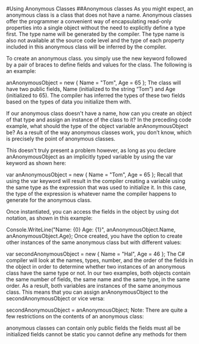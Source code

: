 #Using Anonymous Classes
##Anonymous classes
As you might expect, an anonymous class is a class that does not have a name. Anonymous classes offer the programmer a convenient way of encapsulating read-only properties into a single object without the need to explicitly define a type first. The type name will be generated by the compiler. The type name is also not available at the source code level and the type of each property included in this anonymous class will be inferred by the compiler.

To create an anonymous class. you simply use the new keyword followed by a pair of braces to define fields and values for the class. The following is an example:

anAnonymousObject = new { Name = "Tom", Age = 65 };
The class will have two public fields, Name (initialized to the string “Tom”) and Age (initialized to 65). The compiler has inferred the types of these two fields based on the types of data you initialize them with.

If our anonymous class doesn't have a name, how can you create an object of that type and assign an instance of the class to it? In the preceding code example, what should the type of the object variable anAnonymousObject be? As a result of the way anonymous classes work, you don’t know, which is precisely the point of anonymous classes.

This doesn't truly present a problem however, as long as you declare anAnonymousObject as an implicitly typed variable by using the var keyword as shown here:

var anAnonymousObject = new { Name = "Tom", Age = 65 };
Recall that using the var keyword will result in the compiler creating a variable using the same type as the expression that was used to initialize it. In this case, the type of the expression is whatever name the compiler happens to generate for the anonymous class.

Once instantiated, you can access the fields in the object by using dot notation, as shown in this example:

Console.WriteLine("Name: {0} Age: {1}", anAnonymousObject.Name, anAnonymousObject.Age};
Once created, you have the option to create other instances of the same anonymous class but with different values:

var secondAnonymousObject = new { Name = "Hal", Age = 46 };
The C# compiler will look at the names, types, number, and the order of the fields in the object in order to determine whether two instances of an anonymous class have the same type or not. In our two examples, both objects contain the same number of fields, the same name and the same type, in the same order. As a result, both variables are instances of the same anonymous class. This means that you can assign anAnonymousObject to the secondAnonymousObject or vice versa:

secondAnonymousObject = anAnonymousObject;
Note: There are quite a few restrictions on the contents of an anonymous class:

anonymous classes can contain only public fields
the fields must all be initialized
fields cannot be static
you cannot define any methods for them
